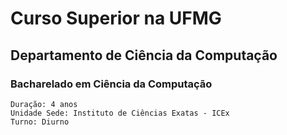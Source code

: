 # Curso Superior na UFMG

## Departamento de Ciência da Computação

### Bacharelado em Ciência da Computação

    Duração: 4 anos
    Unidade Sede: Instituto de Ciências Exatas - ICEx
    Turno: Diurno

